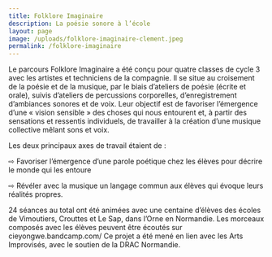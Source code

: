 ```yaml
---
title: Folklore Imaginaire
description: La poésie sonore à l’école
layout: page
image: /uploads/folklore-imaginaire-clement.jpeg
permalink: /folklore-imaginaire
---
```



Le parcours Folklore Imaginaire a été conçu pour quatre classes de cycle 3 avec les artistes et techniciens de la compagnie. Il se situe au croisement de la poésie et de la musique, par le biais d’ateliers de poésie (écrite et orale), suivis d’ateliers de percussions corporelles, d’enregistrement d’ambiances sonores et de voix. Leur objectif est de favoriser l’émergence d’une « vision sensible » des choses qui nous entourent et, à partir des sensations et ressentis individuels, de travailler à la création d’une musique collective mêlant sons et voix.

Les deux principaux axes de travail étaient de :

⇨ Favoriser l’émergence d’une parole poétique chez les élèves pour décrire le monde qui les entoure

⇨ Révéler avec la musique un langage commun aux élèves qui évoque leurs réalités propres.

24 séances au total ont été animées avec une centaine d’élèves des écoles de Vimoutiers, Crouttes et Le Sap, dans l’Orne en Normandie. Les morceaux composés avec les élèves peuvent être
écoutés sur cieyongwe.bandcamp.com/ Ce projet a été mené en lien avec les Arts Improvisés, avec le soutien de la DRAC Normandie.
